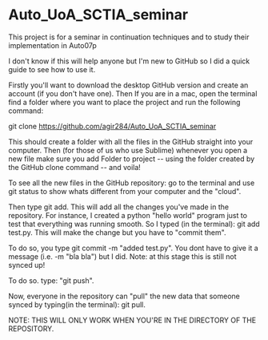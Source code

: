 # Auto_UoA_SCTIA_seminar
This project is for a seminar in continuation techniques and to study their implementation in Auto07p


I don't know if this will help anyone but I'm new to GitHub so I did a quick guide to see how to use it. 

Firstly you'll want to download the desktop GitHub version and create an account (if you don't have one). Then If you are in a mac, open the terminal find a folder where you want to place the project and run the following command:

git clone https://github.com/agir284/Auto_UoA_SCTIA_seminar

This should create a folder with all the files in the GitHub straight into your computer. Then (for those of us who use Sublime) whenever you open a new file make sure you add Folder to project -- using the folder created by the GitHub clone command -- and voila! 


To see all the new files in the GitHub repository: go to the terminal  and use git status to show whats different from your computer and the "cloud". 

Then type git add. This will add all the changes you've made in the repository. For instance, I created a python "hello world" program just to test that everything was running smooth. So I typed (in the terminal): git add test.py. This will make the change but you have to "commit them".

To do so, you type git commit -m "added test.py". You dont have to give it a message (i.e. -m "bla bla") but I did. Note: at this stage this is still not synced up! 

To do so. type: "git push".

Now, everyone in the repository can "pull" the new data that someone synced by typing(in the terminal): git pull.

NOTE: THIS WILL ONLY WORK WHEN YOU'RE IN THE DIRECTORY OF THE REPOSITORY.

